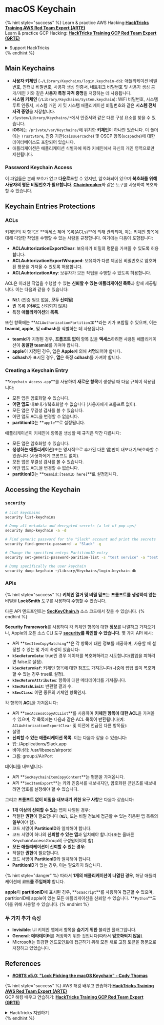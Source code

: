 # macOS Keychain

{% hint style="success" %}
Learn & practice AWS Hacking:<img src="../../.gitbook/assets/arte.png" alt="" data-size="line">[**HackTricks Training AWS Red Team Expert (ARTE)**](https://training.hacktricks.xyz/courses/arte)<img src="../../.gitbook/assets/arte.png" alt="" data-size="line">\
Learn & practice GCP Hacking: <img src="../../.gitbook/assets/grte.png" alt="" data-size="line">[**HackTricks Training GCP Red Team Expert (GRTE)**<img src="../../.gitbook/assets/grte.png" alt="" data-size="line">](https://training.hacktricks.xyz/courses/grte)

<details>

<summary>Support HackTricks</summary>

* Check the [**subscription plans**](https://github.com/sponsors/carlospolop)!
* **Join the** 💬 [**Discord group**](https://discord.gg/hRep4RUj7f) or the [**telegram group**](https://t.me/peass) or **follow** us on **Twitter** 🐦 [**@hacktricks\_live**](https://twitter.com/hacktricks\_live)**.**
* **Share hacking tricks by submitting PRs to the** [**HackTricks**](https://github.com/carlospolop/hacktricks) and [**HackTricks Cloud**](https://github.com/carlospolop/hacktricks-cloud) github repos.

</details>
{% endhint %}

## Main Keychains

* **사용자 키체인** (`~/Library/Keychains/login.keychain-db`): 애플리케이션 비밀번호, 인터넷 비밀번호, 사용자 생성 인증서, 네트워크 비밀번호 및 사용자 생성 공개/개인 키와 같은 **사용자 특정 자격 증명**을 저장하는 데 사용됩니다.
* **시스템 키체인** (`/Library/Keychains/System.keychain`): WiFi 비밀번호, 시스템 루트 인증서, 시스템 개인 키 및 시스템 애플리케이션 비밀번호와 같은 **시스템 전체 자격 증명**을 저장합니다.
* `/System/Library/Keychains/*`에서 인증서와 같은 다른 구성 요소를 찾을 수 있습니다.
* **iOS**에는 `/private/var/Keychains/`에 위치한 **키체인**이 하나만 있습니다. 이 폴더에는 `TrustStore`, 인증 기관(`caissuercache`) 및 OSCP 항목(`ocspache`)에 대한 데이터베이스도 포함되어 있습니다.
* 애플리케이션은 애플리케이션 식별자에 따라 키체인에서 자신의 개인 영역으로만 제한됩니다.

### Password Keychain Access

이 파일들은 본래 보호가 없고 **다운로드**할 수 있지만, 암호화되어 있으며 **복호화를 위해 사용자의 평문 비밀번호가 필요합니다**. [**Chainbreaker**](https://github.com/n0fate/chainbreaker)와 같은 도구를 사용하여 복호화할 수 있습니다.

## Keychain Entries Protections

### ACLs

키체인의 각 항목은 **액세스 제어 목록(ACLs)**에 의해 관리되며, 이는 키체인 항목에 대해 다양한 작업을 수행할 수 있는 사람을 규정합니다. 여기에는 다음이 포함됩니다:

* **ACLAuhtorizationExportClear**: 보유자가 비밀의 평문을 가져올 수 있도록 허용합니다.
* **ACLAuhtorizationExportWrapped**: 보유자가 다른 제공된 비밀번호로 암호화된 평문을 가져올 수 있도록 허용합니다.
* **ACLAuhtorizationAny**: 보유자가 모든 작업을 수행할 수 있도록 허용합니다.

ACL은 이러한 작업을 수행할 수 있는 **신뢰할 수 있는 애플리케이션 목록**과 함께 제공됩니다. 이는 다음과 같을 수 있습니다:

* **N`il`** (인증 필요 없음, **모두 신뢰됨**)
* **빈** 목록 (**아무도** 신뢰되지 않음)
* 특정 **애플리케이션**의 **목록**.

또한 항목에는 **`ACLAuthorizationPartitionID`**라는 키가 포함될 수 있으며, 이는 **teamid, apple,** 및 **cdhash**를 식별하는 데 사용됩니다.

* **teamid**가 지정된 경우, **프롬프트 없이** 항목 값을 **액세스**하려면 사용된 애플리케이션이 **동일한 teamid**를 가져야 합니다.
* **apple**이 지정된 경우, 앱은 **Apple**에 의해 **서명**되어야 합니다.
* **cdhash**가 표시된 경우, **앱**은 특정 **cdhash**를 가져야 합니다.

### Creating a Keychain Entry

**`Keychain Access.app`**를 사용하여 **새로운** **항목**이 생성될 때 다음 규칙이 적용됩니다:

* 모든 앱은 암호화할 수 있습니다.
* **어떤 앱도** 내보내기/복호화할 수 없습니다 (사용자에게 프롬프트 없이).
* 모든 앱은 무결성 검사를 볼 수 있습니다.
* 어떤 앱도 ACL을 변경할 수 없습니다.
* **partitionID**는 **`apple`**로 설정됩니다.

애플리케이션이 키체인에 항목을 생성할 때 규칙은 약간 다릅니다:

* 모든 앱은 암호화할 수 있습니다.
* **생성하는 애플리케이션**(또는 명시적으로 추가된 다른 앱)만이 내보내기/복호화할 수 있습니다 (사용자에게 프롬프트 없이).
* 모든 앱은 무결성 검사를 볼 수 있습니다.
* 어떤 앱도 ACL을 변경할 수 없습니다.
* **partitionID**는 **`teamid:[teamID here]`**로 설정됩니다.

## Accessing the Keychain

### `security`
```bash
# List keychains
security list-keychains

# Dump all metadata and decrypted secrets (a lot of pop-ups)
security dump-keychain -a -d

# Find generic password for the "Slack" account and print the secrets
security find-generic-password -a "Slack" -g

# Change the specified entrys PartitionID entry
security set-generic-password-parition-list -s "test service" -a "test acount" -S

# Dump specifically the user keychain
security dump-keychain ~/Library/Keychains/login.keychain-db
```
### APIs

{% hint style="success" %}
**키체인 열거 및 비밀 덤프**는 **프롬프트를 생성하지 않는** 비밀을 **LockSmith** 도구를 사용하여 수행할 수 있습니다. 

다른 API 엔드포인트는 [**SecKeyChain.h**](https://opensource.apple.com/source/libsecurity\_keychain/libsecurity\_keychain-55017/lib/SecKeychain.h.auto.html) 소스 코드에서 찾을 수 있습니다.
{% endhint %}

**Security Framework**를 사용하여 각 키체인 항목에 대한 **정보**를 나열하고 가져오거나, Apple의 오픈 소스 CLI 도구 [**security**](https://opensource.apple.com/source/Security/Security-59306.61.1/SecurityTool/macOS/security.c.auto.html)**를 확인할 수 있습니다.** 몇 가지 API 예시:

* API **`SecItemCopyMatching`**은 각 항목에 대한 정보를 제공하며, 사용할 때 설정할 수 있는 몇 가지 속성이 있습니다:
* **`kSecReturnData`**: true인 경우 데이터를 복호화하려고 시도합니다(팝업을 피하려면 false로 설정).
* **`kSecReturnRef`**: 키체인 항목에 대한 참조도 가져옵니다(나중에 팝업 없이 복호화할 수 있는 경우 true로 설정).
* **`kSecReturnAttributes`**: 항목에 대한 메타데이터를 가져옵니다.
* **`kSecMatchLimit`**: 반환할 결과 수.
* **`kSecClass`**: 어떤 종류의 키체인 항목인지.

각 항목의 **ACL**을 가져옵니다:

* API **`SecAccessCopyACLList`**를 사용하여 **키체인 항목에 대한 ACL**을 가져올 수 있으며, 각 목록에는 다음과 같은 ACL 목록이 반환됩니다(예: `ACLAuhtorizationExportClear` 및 이전에 언급된 다른 항목들):
* 설명
* **신뢰할 수 있는 애플리케이션 목록**. 이는 다음과 같을 수 있습니다:
* 앱: /Applications/Slack.app
* 바이너리: /usr/libexec/airportd
* 그룹: group://AirPort

데이터를 내보냅니다:

* API **`SecKeychainItemCopyContent`**는 평문을 가져옵니다.
* API **`SecItemExport`**는 키와 인증서를 내보내지만, 암호화된 콘텐츠를 내보내려면 암호를 설정해야 할 수 있습니다.

그리고 **프롬프트 없이 비밀을 내보내기 위한 요구 사항**은 다음과 같습니다:

* **1개 이상의 신뢰할 수 있는** 앱이 나열된 경우:
* 적절한 **권한**이 필요합니다 (**`Nil`**, 또는 비밀 정보에 접근할 수 있는 허용된 앱 목록의 **일부**여야 함).
* 코드 서명이 **PartitionID**와 일치해야 합니다.
* 코드 서명이 하나의 **신뢰할 수 있는 앱**과 일치해야 합니다(또는 올바른 KeychainAccessGroup의 구성원이어야 함).
* **모든 애플리케이션이 신뢰할 수 있는 경우**:
* 적절한 **권한**이 필요합니다.
* 코드 서명이 **PartitionID**와 일치해야 합니다.
* **PartitionID**가 없는 경우, 이는 필요하지 않습니다.

{% hint style="danger" %}
따라서 **1개의 애플리케이션이 나열된 경우**, 해당 애플리케이션에 **코드를 주입해야** 합니다.

**apple**이 **partitionID**에 표시된 경우, **`osascript`**를 사용하여 접근할 수 있으며, partitionID에 apple이 있는 모든 애플리케이션을 신뢰할 수 있습니다. **`Python`**도 이를 위해 사용할 수 있습니다.
{% endhint %}

### 두 가지 추가 속성

* **Invisible**: UI 키체인 앱에서 항목을 **숨기기 위한** 불리언 플래그입니다.
* **General**: **메타데이터**를 저장하기 위한 것입니다(따라서 **암호화되지 않음**).
* Microsoft는 민감한 엔드포인트에 접근하기 위해 모든 새로 고침 토큰을 평문으로 저장하고 있었습니다.

## References

* [**#OBTS v5.0: "Lock Picking the macOS Keychain" - Cody Thomas**](https://www.youtube.com/watch?v=jKE1ZW33JpY)

{% hint style="success" %}
AWS 해킹 배우고 연습하기:<img src="../../.gitbook/assets/arte.png" alt="" data-size="line">[**HackTricks Training AWS Red Team Expert (ARTE)**](https://training.hacktricks.xyz/courses/arte)<img src="../../.gitbook/assets/arte.png" alt="" data-size="line">\
GCP 해킹 배우고 연습하기: <img src="../../.gitbook/assets/grte.png" alt="" data-size="line">[**HackTricks Training GCP Red Team Expert (GRTE)**<img src="../../.gitbook/assets/grte.png" alt="" data-size="line">](https://training.hacktricks.xyz/courses/grte)

<details>

<summary>HackTricks 지원하기</summary>

* [**구독 계획**](https://github.com/sponsors/carlospolop) 확인하기!
* **💬 [**Discord 그룹**](https://discord.gg/hRep4RUj7f) 또는 [**텔레그램 그룹**](https://t.me/peass)에 참여하거나, **Twitter**에서 **팔로우**하세요** 🐦 [**@hacktricks\_live**](https://twitter.com/hacktricks\_live)**.**
* **해킹 트릭을 공유하려면** [**HackTricks**](https://github.com/carlospolop/hacktricks) 및 [**HackTricks Cloud**](https://github.com/carlospolop/hacktricks-cloud) 깃허브 리포지토리에 PR을 제출하세요.

</details>
{% endhint %}
